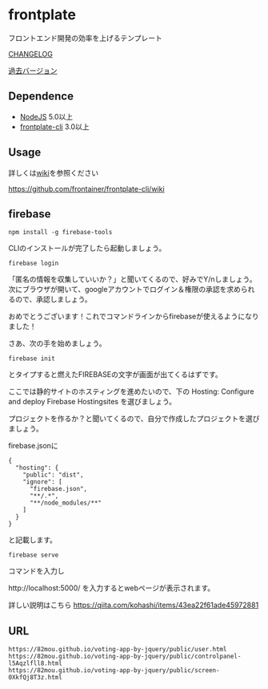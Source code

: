 # frontplate

フロントエンド開発の効率を上げるテンプレート

[CHANGELOG](https://github.com/frontainer/frontplate/blob/master/CHANGELOG.md)

[過去バージョン](https://github.com/frontainer/frontplate/releases)

## Dependence

* [NodeJS](https://nodejs.org/) 5.0以上
* [frontplate-cli](https://www.npmjs.com/package/frontplate-cli) 3.0以上

## Usage

詳しくは[wiki](https://github.com/frontainer/frontplate-cli/wiki)を参照ください

https://github.com/frontainer/frontplate-cli/wiki

## firebase

```
npm install -g firebase-tools
```

CLIのインストールが完了したら起動しましょう。

```
firebase login
```

「匿名の情報を収集していいか？」と聞いてくるので、好みでY/nしましょう。
次にブラウザが開いて、googleアカウントでログイン＆権限の承認を求められるので、承認しましょう。

おめでとうございます！これでコマンドラインからfirebaseが使えるようになりました！

さあ、次の手を始めましょう。

```
firebase init
```

とタイプすると燃えたFIREBASEの文字が画面が出てくるはずです。

ここでは静的サイトのホスティングを進めたいので、下の
Hosting: Configure and deploy Firebase Hostingsites
を選びましょう。

プロジェクトを作るか？と聞いてくるので、自分で作成したプロジェクトを選びましょう。

firebase.jsonに

```
{
  "hosting": {
    "public": "dist",
    "ignore": [
      "firebase.json",
      "**/.*",
      "**/node_modules/**"
    ]
  }
}
```

と記載します。

```
firebase serve
```

コマンドを入力し

http://localhost:5000/
を入力するとwebページが表示されます。

詳しい説明はこちら
https://qiita.com/kohashi/items/43ea22f61ade45972881

## URL

```
https://82mou.github.io/voting-app-by-jquery/public/user.html
https://82mou.github.io/voting-app-by-jquery/public/controlpanel-l5Aqzlfll8.html
https://82mou.github.io/voting-app-by-jquery/public/screen-0XkfQj8T3z.html

```